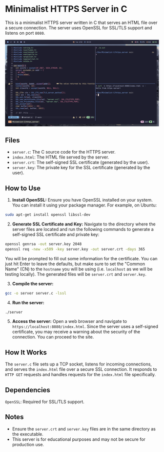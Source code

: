 # Minimalist HTTPS Server in C

This is a minimalist HTTPS server written in C that serves an HTML file over a secure connection. The server uses OpenSSL for SSL/TLS support and listens on port `8080`.

![chat_server](/screenshots/https_server.png)

## Files

- `server.c`: The C source code for the HTTPS server.
- `index.html`: The HTML file served by the server.
- `server.crt`: The self-signed SSL certificate (generated by the user).
- `server.key`: The private key for the SSL certificate (generated by the user).

## How to Use

1. **Install OpenSSL:** Ensure you have OpenSSL installed on your system. You can install it using your package manager. For example, on Ubuntu:

```bash
sudo apt-get install openssl libssl-dev
```

2. **Generate SSL Certificate and Key:** Navigate to the directory where the server files are located and run the following commands to generate a self-signed SSL certificate and private key:

```bash
openssl genrsa -out server.key 2048
openssl req -new -x509 -key server.key -out server.crt -days 365
```

You will be prompted to fill out some information for the certificate. You can just hit Enter to leave the defaults, but make sure to set the "Common Name" (CN) to the `hostname` you will be using (i.e. `localhost` as we will be testing locally). The generated files will be `server.crt` and `server.key`.

3. **Compile the server:**

```bash
gcc -o server server.c -lssl
```

4. **Run the server:**

```bash
./server
```

5. **Access the server:** Open a web browser and navigate to `https://localhost:8080/index.html`. Since the server uses a self-signed certificate, you may receive a warning about the security of the connection. You can proceed to the site.

## How It Works

The `server.c` file sets up a TCP socket, listens for incoming connections, and serves the `index.html` file over a secure SSL connection. It responds to `HTTP GET` requests and handles requests for the `index.html` file specifically.

## Dependencies

`OpenSSL`: Required for SSL/TLS support.

## Notes

- Ensure the `server.crt` and `server.key` files are in the same directory as the executable.
- This server is for educational purposes and may not be secure for production use.
